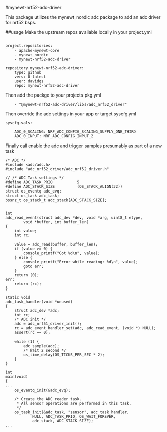 #mynewt-nrf52-adc-driver

This package utilizes the mynewt_nordic adc package to add an adc driver for nrf52 bsps.

##usage
Make the upstream repos available locally in your project.yml
```

project.repositories:
    - apache-mynewt-core
    - mynewt_nordic
    - mynewt-nrf52-adc-driver

repository.mynewt-nrf52-adc-driver:
    type: github
    vers: 0-latest
    user: davidgs
    repo: mynewt-nrf52-adc-driver
```

Then add the packge to your projects pkg.yml
```
    - "@mynewt-nrf52-adc-driver/libs/adc_nrf52_driver"
```

Then override the adc settings in your app or target syscfg.yml
```
syscfg.vals:

    ADC_0_SCALING: NRF_ADC_CONFIG_SCALING_SUPPLY_ONE_THIRD
    ADC_0_INPUT: NRF_ADC_CONFIG_INPUT_2
```

Finally call enable the adc and trigger samples presumably as part of a new task

```
/* ADC */
#include <adc/adc.h>
#include "adc_nrf52_driver/adc_nrf52_driver.h"

// /* ADC Task settings */
#define ADC_TASK_PRIO           5
#define ADC_STACK_SIZE          (OS_STACK_ALIGN(32))
struct os_eventq adc_evq;
struct os_task adc_task;
bssnz_t os_stack_t adc_stack[ADC_STACK_SIZE];


int
adc_read_event(struct adc_dev *dev, void *arg, uint8_t etype,
        void *buffer, int buffer_len)
{
    int value;
    int rc;

    value = adc_read(buffer, buffer_len);
    if (value >= 0) {
        console_printf("Got %d\n", value);
    } else {
        console_printf("Error while reading: %d\n", value);
        goto err;
    }
    return (0);
err:
    return (rc);
} 

static void
adc_task_handler(void *unused)
{
    struct adc_dev *adc;
    int rc;
    /* ADC init */
    adc = adc_nrf51_driver_init();
    rc = adc_event_handler_set(adc, adc_read_event, (void *) NULL);
    assert(rc == 0);

    while (1) {
        adc_sample(adc);
        /* Wait 2 second */
        os_time_delay(OS_TICKS_PER_SEC * 2);
    }
}

int
main(void)
{
...
    os_eventq_init(&adc_evq);

    /* Create the ADC reader task.  
     * All sensor operations are performed in this task.
     */
    os_task_init(&adc_task, "sensor", adc_task_handler,
            NULL, ADC_TASK_PRIO, OS_WAIT_FOREVER,
            adc_stack, ADC_STACK_SIZE);
...
```
